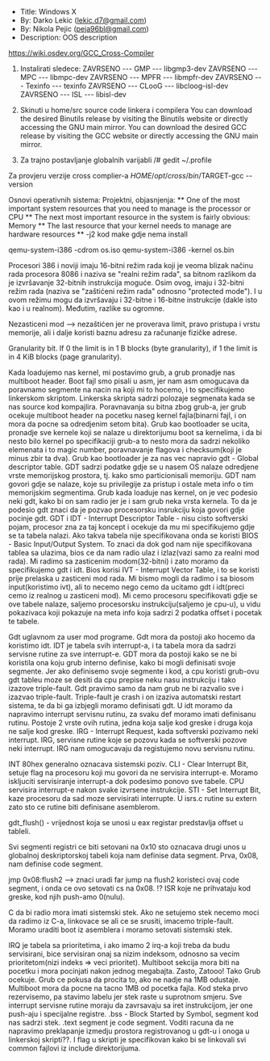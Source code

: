 *  Title: Windows X
*  By: Darko Lekic (lekic.d7@gmail.com)
*  By: Nikola Pejic (peja96bl@gmail.com)
*  Description: OOS description 

https://wiki.osdev.org/GCC_Cross-Compiler

1. Instalirati sledece:
ZAVRSENO  ---   GMP	     ---   libgmp3-dev 
ZAVRSENO  ---   MPC	     ---   libmpc-dev 
ZAVRSENO  ---   MPFR	   ---   libmpfr-dev 
ZAVRSENO  ---   Texinfo	 ---   texinfo 
ZAVRSENO  ---   CLooG	   ---   libcloog-isl-dev
ZAVRSENO  ---   ISL	     ---   libisl-dev

2. Skinuti u home/src source code linkera i compilera
You can download the desired Binutils release by visiting the Binutils website or directly accessing the GNU main mirror.
You can download the desired GCC release by visiting the GCC website or directly accessing the GNU main mirror.

3. Za trajno postavljanje globalnih varijabli
/# gedit ~/.profile

Za provjeru verzije cross complier-a
$HOME/opt/cross/bin/$TARGET-gcc --version


Osnovi operativnih sistema:
Projektni, objasnjenja:
** One of the most important system resources that you need to manage is the processor or CPU 
** The next most important resource in the system is fairly obvious: Memory
** The last resource that your kernel needs to manage are hardware resources
** -j2 kod make gdje nema install


qemu-system-i386 -cdrom os.iso
qemu-system-i386 -kernel os.bin



Procesori 386 i noviji imaju 16-bitni režim rada koji je veoma blizak načinu rada procesora 8086 i naziva se "realni režim rada", 
sa bitnom razlikom da je izvršavanje 32-bitnih instrukcija moguće. Osim ovog, imaju i 32-bitni režim rada (naziva se "zaštićeni režim rada" odnosno "protected mode"). I u ovom režimu mogu da izvršavaju i 32-bitne i 16-bitne instrukcije (dakle isto kao i u realnom). 
Međutim, razlike su ogromne.

Nezasticeni mod --> nezaštićen jer ne proverava limit, pravo pristupa i vrstu memorije, ali i dalje koristi baznu adresu za računanje fizičke adrese.

Granularity bit. If 0 the limit is in 1 B blocks (byte granularity), if 1 the limit is in 4 KiB blocks (page granularity).


Kada loadujemo nas kernel, mi postavimo grub, a grub pronadje nas multiboot header. Boot fajl smo pisali u asm, jer nam asm omogucava da poravnamo segmente na nacin na koji mi to hocemo, i to specifikujemo linkerskom skriptom. Linkerska skripta sadrzi polozaje segmenata kada se nas source kod kompajlira. Poravnavanja su bitna zbog grub-a, jer grub ocekuje multiboot header na pocetku naseg kernel fajla(binarni fajl, i on mora da pocne sa odredjenim setom bita). Grub kao bootloader se ucita, pronadje sve kernele koji se nalaze u direktorijumu boot sa kernelima, i da bi nesto bilo kernel po specifikaciji grub-a to nesto mora da sadrzi nekoliko elemenata i to magic number, poravnavanje flagova i checksum(koji je minus zbir ta dva). 
Grub kao bootloader je za nas vec napravio gdt - Global descriptor table. 
GDT sadrzi podatke gdje se u nasem OS nalaze odredjene vrste memorijskog prostora, tj. kako smo particionisali memoriju. GDT nam govori gdje se nalaze, koje su privilegije za pristup i ostale meta info o tim memorijskim segmentima. 
Grub kada loaduje nas kernel, on je vec podesio neki gdt, kako bi on sam radio jer je i sam grub neka vrsta kernela. To da je podesio gdt znaci da je pozvao procesorsku insrukciju koja govori gdje pocinje gdt. GDT i IDT - Interrupt Descriptor Table -  nisu cisto softverski pojam, procesor zna za taj koncept i ocekuje da mu mi specifikujemo gdje se ta tabela nalazi. Ako takva tabela nije specifikovana onda se koristi BIOS - Basic Input/Output System. To znaci da dok god nam nije specifikovana tablea sa ulazima, bios ce da nam radio ulaz i izlaz(vazi samo za realni mod rada). Mi radimo sa zasticenim modom(32-bitni) i zato moramo da specifikujemo gdt i idt. 
Bios korisi IVT - Interrupt Vector Table, i to se koristi prije prelaska u zasticeni mod rada. Mi bismo mogli da radimo i sa biosom input(koristimo ivt), ali to necemo nego cemo da ucitamo gdt i idt(preci cemo iz realnog u zasticeni mod). Mi cemo procesoru specifikovati gdje se ove tabele nalaze, saljemo procesorsku instrukciju(saljemo je cpu-u), u vidu pokazivaca koji pokazuje na meta info koja sadrzi 2 podatka offset i pocetak te tabele. 

Gdt uglavnom za user mod programe. Gdt mora da postoji ako hocemo da koristimo idt. IDT je tabela svih interrupt-a, i ta tabela mora da sadrzi servisne rutine za sve interrupt-e. GDT mora da postoji kako se ne bi koristila ona koju grub interno definise, kako bi mogli definisati svoje segmente. 
Jer ako definisemo svoje segmente i kod, a cpu koristi grub-ovu gdt tableu moze se desiti da cpu prepise neku nasu instrukciju i tako izazove triple-fault. Gdt pravimo samo da nam grub ne bi razvalio sve i izazvao triple-fault. 
Triple-fault je crash i on izaziva automatski restart sistema, te da bi ga izbjegli moramo definisati gdt. 
U idt moramo da napravimo interrupt servisnu rutinu, za svaku def moramo imati definisanu rutinu. 
Postoje 2 vrste ovih rutina, jedna koja salje kod greske i druga koja ne salje kod greske. 
IRG - Interrupt Request, kada softverski pozivamo neki interrupt. IRG, servisne rutine koje se pozovu kada se softverski pozove neki interrupt. IRG nam omogucavaju da registujemo novu servisnu rutinu. 

INT 80hex generalno oznacava sistemski poziv. 
CLI - Clear Interrupt Bit, setuje flag na procesoru koji mu govori da ne servisira interrupt-e. Moramo iskljuciti servisiranje interrupt-a dok podesimo ponovo sve tabele. CPU servisira interrupt-e nakon svake izvrsene instrukcije. STI - Set Interrupt Bit, kaze procesoru da sad moze servisirati interrupte. 
U isrs.c rutine su extern zato sto ce rutine biti definisane asemblerom. 

gdt_flush() - vrijednost koja se unosi u eax registar predstavlja offset u tableli. 

Svi segmenti registri ce biti setovani na 0x10 sto oznacava drugi unos u globalnoj deskriptorskoj tabeli koja nam definise data segment. 
Prva, 0x08, nam definise code segment. 

jmp 0x08:flush2 --> znaci uradi far jump na flush2 koristeci ovaj code segment, i onda ce ovo setovati cs na 0x08. !?
ISR koje ne prihvataju kod greske, kod njih push-amo 0(nulu). 

C da bi radio mora imati sistemski stek. Ako ne setujemo stek necemo moci da radimo iz C-a, linkovace se ali ce se srusiti, imacemo triple-fault. Moramo uraditi boot iz asemblera i moramo setovati sistemski stek. 

IRQ je tabela sa prioritetima, i ako imamo 2 irq-a koji treba da budu servisirani, bice servisiran onaj sa nizim indeksom, odnosno sa vecim prioritetom(nizi indeks => veci prioritet).
Multiboot sekcija mora biti na pocetku i mora pocinjati nakon jednog megabajta. Zasto, Zatooo! Tako Grub ocekuje. Grub ce pokusa da procita to, ako ne nadje na 1MB odustaje. Multiboot mora da pocne na tacno 1MB od pocetka fajla. 
Kod steka prvo rezervisemo, pa stavimo labelu jer stek raste u suprotnom smjeru. 
Sve interrupt servisne rutine moraju da zavrsavaju sa iret instrukcijom, jer one push-aju i specijalne registre. 
.bss - Block Started by Symbol, segment kod nas sadrzi stek. 
.text segment je code segment. 
Voditi racuna da ne napravimo preklapanje izmedju prostora registrovanog u gdt-u i onoga u linkerskoj skripti??. 
I flag u skripti je specifikovan kako bi se linkovali svi common fajlovi iz include direktorijuma. 
